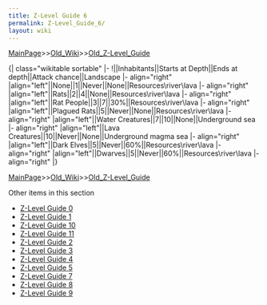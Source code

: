 ```yaml
---
title: Z-Level Guide 6
permalink: Z-Level_Guide_6/
layout: wiki
---
```


[MainPage](/keeperrl_wiki/ "wikilink")>>[Old_Wiki](/keeperrl_wiki/Old_Wiki "wikilink")>>[Old_Z-Level_Guide](/keeperrl_wiki/Old_Z-Level_Guide "wikilink")

{| class=&quot;wikitable sortable&quot;
|-
!||Inhabitants||Starts at Depth||Ends at depth||Attack chance||Landscape
|- align=&quot;right&quot;
|align=&quot;left&quot;||None||1||Never||None||Resources\river\lava
|- align=&quot;right&quot;
|align=&quot;left&quot;||Rats||2||4||None||Resources\river\lava
|- align=&quot;right&quot;
|align=&quot;left&quot;||Rat People||3||7||30%||Resources\river\lava
|- align=&quot;right&quot;
|align=&quot;left&quot;||Plagued Rats||5||Never||None||Resources\river\lava
|- align=&quot;right&quot;
|align=&quot;left&quot;||Water Creatures||7||10||None||Underground sea
|- align=&quot;right&quot;
|align=&quot;left&quot;||Lava Creatures||10||Never||None||Underground magma sea
|- align=&quot;right&quot;
|align=&quot;left&quot;||Dark Elves||5||Never||60%||Resources\river\lava
|- align=&quot;right&quot;
|align=&quot;left&quot;||Dwarves||5||Never||60%||Resources\river\lava
|- align=&quot;right&quot;
|}

[MainPage](/keeperrl_wiki/ "wikilink")>>[Old_Wiki](/keeperrl_wiki/Old_Wiki "wikilink")>>[Old_Z-Level_Guide](/keeperrl_wiki/Old_Z-Level_Guide "wikilink")

Other items in this section
-    [Z-Level Guide 0](/keeperrl_wiki/Z-Level_Guide_0 "wikilink")
-    [Z-Level Guide 1](/keeperrl_wiki/Z-Level_Guide_1 "wikilink")
-    [Z-Level Guide 10](/keeperrl_wiki/Z-Level_Guide_10 "wikilink")
-    [Z-Level Guide 11](/keeperrl_wiki/Z-Level_Guide_11 "wikilink")
-    [Z-Level Guide 2](/keeperrl_wiki/Z-Level_Guide_2 "wikilink")
-    [Z-Level Guide 3](/keeperrl_wiki/Z-Level_Guide_3 "wikilink")
-    [Z-Level Guide 4](/keeperrl_wiki/Z-Level_Guide_4 "wikilink")
-    [Z-Level Guide 5](/keeperrl_wiki/Z-Level_Guide_5 "wikilink")
-    [Z-Level Guide 7](/keeperrl_wiki/Z-Level_Guide_7 "wikilink")
-    [Z-Level Guide 8](/keeperrl_wiki/Z-Level_Guide_8 "wikilink")
-    [Z-Level Guide 9](/keeperrl_wiki/Z-Level_Guide_9 "wikilink")
